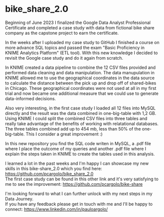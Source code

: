 # bike_share_2.0

Beginning of June 2023 I finalized the Google Data Analyst Professional Certificate and completed a case study with data from fictional bike share company as the capstone project to earn the certificate.

In the weeks after I uploaded my case study to GitHub I finished a course on more advance SQL topics and passed the exam "Basic Proficiency in KNIME Analytics Platform" (ETL tool). With this new knowledge I decided to revisit the Google case study and do it again from scratch.

In KNIME created a data pipeline to combine the 12 CSV files provided and performed data cleaning and data manipulation. The data manupulation in KNIME allowed me to use the geographical coordinates in the data source to calculate the distance between the pick up and drop off of shared-bikes in Chicago. These geographical coordinates were not used at all in my first trial and now became one additional measure that we could use to generate data-informed decisions.

Also very interesting, in the first case study I loaded all 12 files into MySQL directly and the result was the data combined in one-big-table with 1,2 GB.
Using KNIME I could split the combined CSV files into three tables and really take advantage of the benefits of working with relatational databases. The three tables combined add up to 454 mb, less than 50% of the one-big-table. This I consider a great improvement :)

In this new repository you find the SQL code writen in MySQL, a .pdf file where I place the outcome of my queries and another .pdf file where I explain the steps taken in KNIME to create the tables used in this analysis.

I learned a lot in the past weeks and I'm happy I can showcase my new skills in this bike-share_2.0 which you find here: https://github.com/pcargolo/bike_share_2.0  
The first case study can be found in this other link and it's very satisfying to me to see the improvement: https://github.com/pcargolo/bike-share

I'm looking forward to what I can further unlock with my next steps in my Data Journey.  
If you have any feedback please get in touch with me and I'll be happy to connect: https://www.linkedin.com/in/pauloargolo/


